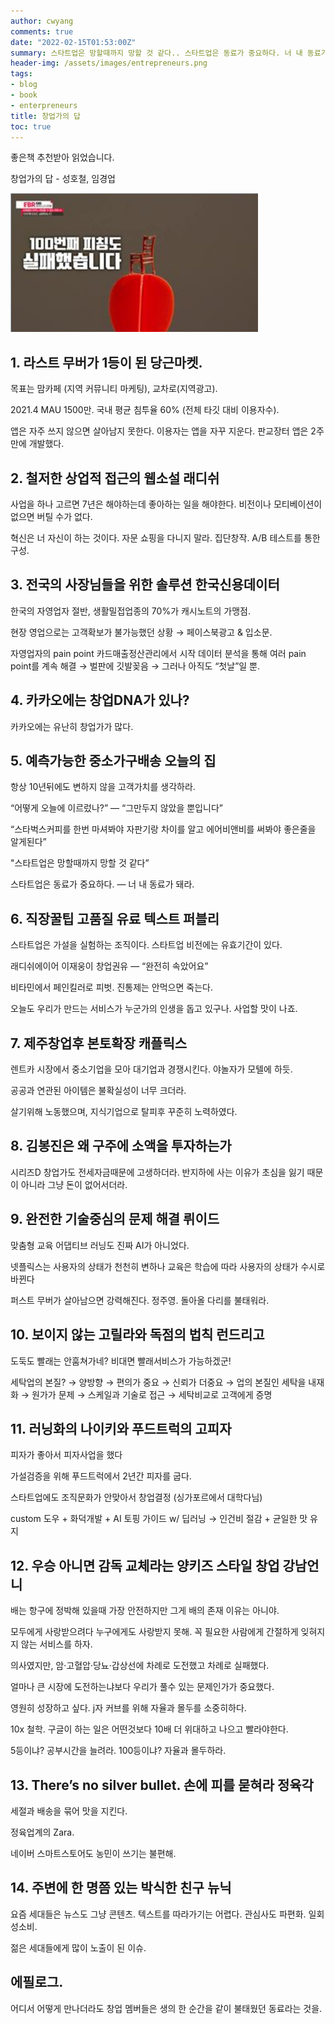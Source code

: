 ```yaml
---
author: cwyang
comments: true
date: "2022-02-15T01:53:00Z"
summary: 스타트업은 망할때까지 망할 것 같다.. 스타트업은 동료가 중요하다. 너 내 동료가 돼라.
header-img: /assets/images/entrepreneurs.png
tags:
- blog
- book
- enterpreneurs
title: 창업가의 답
toc: true
---
```

좋은책 추천받아 읽었습니다.

창업가의 답 - 성호철, 임경업

![창업가의 답](/assets/images/entrepreneurs.png)
## 1. 라스트 무버가 1등이 된 당근마켓.
목표는 맘카페 (지역 커뮤니티 마케팅), 교차로(지역광고).

2021.4 MAU 1500만. 국내 평균 침투율 60% (전체 타깃 대비 이용자수).

앱은 자주 쓰지 않으면 살아남지 못한다. 이용자는 앱을 자꾸 지운다.
판교장터 앱은 2주만에 개발했다.

## 2. 철저한 상업적 접근의 웹소설 래디쉬
사업을 하나 고르면 7년은 해야하는데 좋아하는 일을 해야한다. 비전이나 모티베이션이 없으면 버틸 수가 없다.

혁신은 너 자신이 하는 것이다. 자문 쇼핑을 다니지 말라.
집단창작. A/B 테스트를 통한 구성.

## 3. 전국의 사장님들을 위한 솔루션 한국신용데이터
한국의 자영업자 절반, 생활밀접업종의 70%가 캐시노트의 가맹점.

현장 영업으로는 고객확보가 불가능했던 상황 → 페이스북광고 & 입소문.

자영업자의 pain point 카드매출정산관리에서 시작 데이터 분석을 통해 여러 pain point를 계속 해결 → 벌판에 깃발꽂음 → 그러나 아직도 “첫날”일 뿐.

## 4. 카카오에는 창업DNA가 있나?
카카오에는 유난히 창업가가 많다.

## 5. 예측가능한 중소가구배송 오늘의 집
항상 10년뒤에도 변하지 않을 고객가치를 생각하라.

“어떻게 오늘에 이르렀나?” — “그만두지 않았을 뿐입니다”

“스타벅스커피를 한번 마셔봐야 자판기랑 차이를 알고 에어비앤비를 써봐야 좋은줄을 알게된다”

"스타트업은 망할때까지 망할 것 같다”

스타트업은 동료가 중요하다. — 너 내 동료가 돼라.

## 6. 직장꿀팁 고품질 유료 텍스트 퍼블리

스타트업은 가설을 실험하는 조직이다. 스타트업 비전에는 유효기간이 있다.

래디쉬에이어 이재웅이 창업권유 — “완전히 속았어요”

비타민에서 페인킬러로 피벗. 진통제는 안먹으면 죽는다.

오늘도 우리가 만드는 서비스가 누군가의 인생을 돕고 있구나. 사업할 맛이 나죠.

## 7. 제주창업후 본토확장 캐플릭스
렌트카 시장에서 중소기업을 모아 대기업과 경쟁시킨다. 야놀자가 모텔에 하듯.

공공과 연관된 아이템은 불확실성이 너무 크더라.

살기위해 노동했으며, 지식기업으로 탈피후 꾸준히 노력하였다.

## 8. 김봉진은 왜 구주에 소액을 투자하는가
시리즈D 창업가도 전세자금때문에 고생하더라. 반지하에 사는 이유가 초심을 잃기 때문이 아니라 그냥 돈이 없어서더라.

## 9. 완전한 기술중심의 문제 해결 뤼이드
맞춤형 교육 어댑티브 러닝도 진짜 AI가 아니었다.

넷플릭스는 사용자의 상태가 천천히 변하나 교육은 학습에 따라 사용자의 상태가 수시로 바뀐다

퍼스트 무버가 살아남으면 강력해진다. 정주영. 돌아올 다리를 불태워라.

## 10. 보이지 않는 고릴라와 독점의 법칙 런드리고
도둑도 빨래는 안훔쳐가네? 비대면 빨래서비스가 가능하겠군!

세탁업의 본질? → 양방향 → 편의가 중요 → 신뢰가 더중요 → 업의 본질인 세탁을 내재화 → 원가가 문제 → 스케일과 기술로 접근 → 세탁비교로 고객에게 증명

## 11. 러닝화의 나이키와 푸드트럭의 고피자
피자가 좋아서 피자사업을 했다

가설검증을 위해 푸드트럭에서 2년간 피자를 굽다.

스타트업에도 조직문화가 안맞아서 창업결정 (싱가포르에서 대학다님)

custom 도우 + 화덕개발 + AI 토핑 가이드 w/ 딥러닝 → 인건비 절감 + 균일한 맛 유지

## 12. 우승 아니면 감독 교체라는 양키즈 스타일 창업 강남언니
배는 항구에 정박해 있을때 가장 안전하지만 그게 배의 존재 이유는 아니야.

모두에게 사랑받으려다 누구에게도 사랑받지 못해. 꼭 필요한 사람에게 간절하게 잊혀지지 않는 서비스를 하자.

의사였지만, 암·고혈압·당뇨·갑상선에 차례로 도전했고 차례로 실패했다.

얼마나 큰 시장에 도전하는냐보다 우리가 풀수 있는 문제인가가 중요했다.

영원히 성장하고 싶다. j자 커브를 위해 자율과 몰두를 소중히하다.

10x 철학. 구글이 하는 일은 어떤것보다 10배 더 위대하고 나으고 빨라야한다.

5등이냐? 공부시간을 늘려라. 100등이냐? 자율과 몰두하라.

## 13. There’s no silver bullet. 손에 피를 묻혀라 정육각
세절과 배송을 묶어 맛을 지킨다.

정육업계의 Zara.

네이버 스마트스토어도 농민이 쓰기는 불편해.

## 14. 주변에 한 명쯤 있는 박식한 친구 뉴닉
요즘 세대들은 뉴스도 그냥 콘텐츠. 텍스트를 따라가기는 어렵다. 관심사도 파편화. 일회성소비.

젊은 세대들에게 많이 노출이 된 이슈.

## 에필로그.
어디서 어떻게 만나더라도 창업 멤버들은 생의 한 순간을 같이 불태웠던 동료라는 것을.
